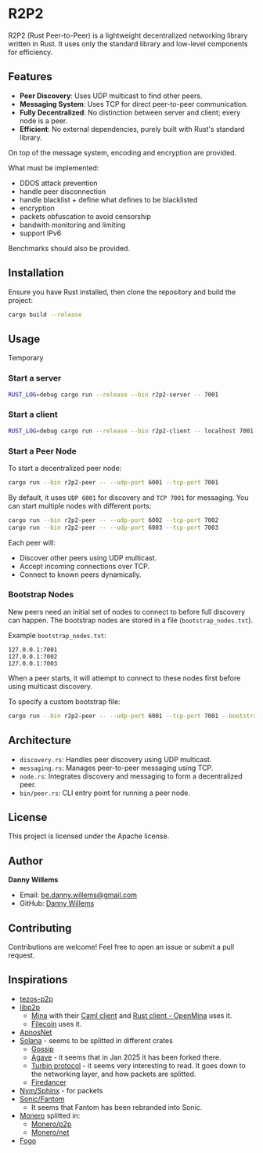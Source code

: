 # R2P2

R2P2 (Rust Peer-to-Peer) is a lightweight decentralized networking library
written in Rust. It uses only the standard library and low-level components for
efficiency.

## Features

- **Peer Discovery**: Uses UDP multicast to find other peers.
- **Messaging System**: Uses TCP for direct peer-to-peer communication.
- **Fully Decentralized**: No distinction between server and client; every node
  is a peer.
- **Efficient**: No external dependencies, purely built with Rust's standard
  library.

On top of the message system, encoding and encryption are provided.

What must be implemented:
- DDOS attack prevention
- handle peer disconnection
- handle blacklist + define what defines to be blacklisted
- encryption
- packets obfuscation to avoid censorship
- bandwith monitoring and limiting
- support IPv6

Benchmarks should also be provided.

## Installation
Ensure you have Rust installed, then clone the repository and build the project:

```sh
cargo build --release
```

## Usage

Temporary

### Start a server

```sh
RUST_LOG=debug cargo run --release --bin r2p2-server -- 7001
```

### Start a client

```sh
RUST_LOG=debug cargo run --release --bin r2p2-client -- localhost 7001
```


### Start a Peer Node

To start a decentralized peer node:
```sh
cargo run --bin r2p2-peer -- --udp-port 6001 --tcp-port 7001
```

By default, it uses `UDP 6001` for discovery and `TCP 7001` for messaging. You
can start multiple nodes with different ports:


```sh
cargo run --bin r2p2-peer -- --udp-port 6002 --tcp-port 7002
cargo run --bin r2p2-peer -- --udp-port 6003 --tcp-port 7003
```

Each peer will:
- Discover other peers using UDP multicast.
- Accept incoming connections over TCP.
- Connect to known peers dynamically.

### Bootstrap Nodes

New peers need an initial set of nodes to connect to before full discovery can
happen. The bootstrap nodes are stored in a file (`bootstrap_nodes.txt`).

Example `bootstrap_nodes.txt`:

```
127.0.0.1:7001
127.0.0.1:7002
127.0.0.1:7003
```

When a peer starts, it will attempt to connect to these nodes first before using
multicast discovery.

To specify a custom bootstrap file:

```sh
cargo run --bin r2p2-peer -- --udp-port 6001 --tcp-port 7001 --bootstrap-file bootstrap_nodes.txt
```

## Architecture

- `discovery.rs`: Handles peer discovery using UDP multicast.
- `messaging.rs`: Manages peer-to-peer messaging using TCP.
- `node.rs`: Integrates discovery and messaging to form a decentralized peer.
- `bin/peer.rs`: CLI entry point for running a peer node.

## License

This project is licensed under the Apache license.

## Author
**Danny Willems**
- Email: [be.danny.willems@gmail.com](mailto:be.danny.willems@gmail.com)
- GitHub: [Danny Willems](https://github.com/dannywillems)

## Contributing

Contributions are welcome! Feel free to open an issue or submit a pull request.

## Inspirations

- [tezos-p2p](https://gitlab.com/tezos/tezos/-/blob/master/src/lib_p2p/)
- [libp2p](https://libp2p.io/)
  - [Mina](https://minaprotocol.com/) with their [Caml
    client](https://github.com/MinaProtocol/mina/) and [Rust client -
    OpenMina](https://github.com/openmina/openmina) uses it.
  - [Filecoin](https://filecoin.io/) uses it.
- [ApnosNet](https://github.com/aptos-labs/aptos-core/tree/main/network)
- [Solana](https://solana.com/) - seems to be splitted in different crates
  - [Gossip](https://github.com/solana-labs/solana/blob/master/gossip/)
  - [Agave](https://github.com/anza-xyz/agave) - it seems that in Jan 2025 it has been forked there.
  - [Turbin
    protocol](https://medium.com/solana-labs/turbine-solanas-block-propagation-protocol-solves-the-scalability-trilemma-2ddba46a51db) -
    it seems very interesting to read. It goes down to the networking layer, and how packets are splitted.
  - [Firedancer](https://medium.com/@ariannacr18/firedancer-for-dummies-e1dec0e62185)
- [Nym/Sphinx](https://github.com/nymtech/sphinx/) - for packets
- [Sonic/Fantom](https://github.com/0xsoniclabs/sonic/tree/main/gossip)
  - It seems that Fantom has been rebranded into Sonic.
- [Monero](https://github.com/monero-project/monero) splitted in:
  - [Monero/p2p](https://github.com/monero-project/monero/blob/master/src/p2p)
  - [Monero/net](https://github.com/monero-project/monero/blob/master/src/net)
- [Fogo](https://www.fogo.io/whitepaper.pdf)

